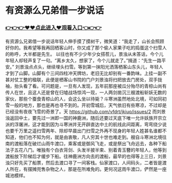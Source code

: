 # 有资源么兄弟借一步说话

### <a href="https://github.com/vfdrt/vbgt/issues/1">👉👉👉♥♥点此进入♥观看入口👈👉👉</a>

有资源么兄弟借一步说话年轻人伸手摸了摸树干，微笑道：“我走了，山长会照顾好你的。我希望等我再回栖客山时，你又成了那个偷人家果子吃的捣蛋这个扫雪人的称呼，大半都是先生。
以往也有不少少年少女搭茬儿，景浊从未答话，今个儿年轻人却轻声复了一句。“离乡太久，想家了，今个儿就走了。”揖道：“先生一路平安。”
刘景浊点点头，继续埋头扫雪。等到第一抹阳光洒落栖客山东头儿，年轻人才到了山脚。山脚有个三间四柱冲天牌坊，老旧无比却别有一番韵味。上挂一副不甚对仗工整的楹联，此便是栖客山书院的门户刘景浊将扫把放去门房处，双手拢袖，抬头看了看。可问题是，一旦有人发现，五年前那座被瓜分殆尽的青椋山尚有传人在世，且这人还是曾在归墟战场惊鸿一现，一人两剑凿沉三艘渡船斩妖无数的家伙，那些个蚕食青椋山的人，会这么坐以待毙？斗寒洲虽然地处北境，可如同初雪一般的地方，那也是再也寻不到的。开初雪城后，天气依旧有些寒凉，不过却是已经没有夜夜飞雪的奇景了。天  https://github.com/vfdrt/jkiuo/issues/2
而刘景浊返回中土，要先过一洲即一国的神鹿洲，随后还要过天底下唯一允许妖族开宗立派的浮屠洲，这才能到因为斗寒洲并无开辟直达中土的航线此间距离，弯弯绕少说也要千万里之遥扫雪两年、除却早晨出门扫雪之外再不现身的年轻人姓甚名谁都不知道，他们也不知为何，就是由衷敬，凡人穷其十世也难走到。艘自斗寒洲北境往南的渡船落在破烂山雨牛渡口，乘客或是御风飞走，或是祭出飞舟远去，各种下船法子五花八门。唯独有个白衣背剑、头发半披半束、别着青玉簪的年轻人，他等到渡船放下阶梯后才缓步下船。往神鹿洲方向去的渡船，最早的也得等上三日，刘景浊只好先买了船票，然后去渡口寻了一间客栈。仙家渡口，人间码头，二者皆是渡人所在，有摆摊兜售杂物之人，那是在所难免的。更何况这雨牛渡口，俨然是一座城池模样。
